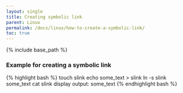 ```yaml
---
layout: single
title: Creating symbolic link
parent: Linux
permalink: /docs/linux/how-to-create-a-symbolic-link/
toc: true
---
```


{% include base_path %}


### Example for creating a symbolic link

{% highlight bash %}
touch slink
echo some_text > slink
ln -s slink some_text
cat slink
display output:
some_text
{% endhighlight bash %}
